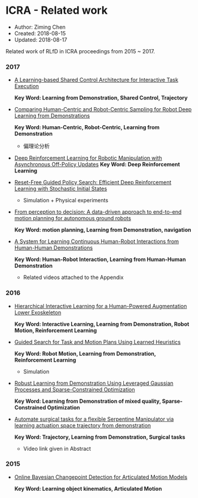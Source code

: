 # ICRA - Related work

* Author: Ziming Chen
* Created: 2018-08-15
* Updated: 2018-08-17

Related work of RLfD in ICRA proceedings from 2015 ~ 2017.

### 2017

* [A Learning-based Shared Control Architecture for Interactive Task Execution](https://ieeexplore.ieee.org/stamp/stamp.jsp?tp=&arnumber=7989042&tag=1)

    **Key Word: Learning from Demonstration, Shared Control, Trajectory**
    
* [Comparing Human-Centric and Robot-Centric Sampling for Robot Deep Learning from Demonstrations](https://ieeexplore.ieee.org/stamp/stamp.jsp?tp=&arnumber=7989046)

    **Key Word: Human-Centric, Robot-Centric, Learning from Demonstration**
    - 偏理论分析
    
* [Deep Reinforcement Learning for Robotic Manipulation with Asynchronous Off-Policy Updates](https://ieeexplore.ieee.org/stamp/stamp.jsp?tp=&arnumber=7989385)
    **Key Word: Deep Reinforcement Learning**
    
* [Reset-Free Guided Policy Search: Efficient Deep Reinforcement Learning with Stochastic Initial States](https://ieeexplore.ieee.org/stamp/stamp.jsp?tp=&arnumber=7989383)

    - Simulation + Physical experiments

* [From perception to decision: A data-driven approach to end-to-end motion planning for autonomous ground robots](https://ieeexplore.ieee.org/stamp/stamp.jsp?tp=&arnumber=7989182)

    **Key Word: motion planning, Learning from Demonstration, navigation**
    
* [A System for Learning Continuous Human-Robot Interactions from Human-Human Demonstrations](https://ieeexplore.ieee.org/stamp/stamp.jsp?tp=&arnumber=7989334)

    **Key Word: Human-Robot Interaction, Learning from Human-Human Demonstration**
    - Related videos attached to the Appendix
    
### 2016 

* [Hierarchical Interactive Learning for a Human-Powered Augmentation Lower Exoskeleton](https://ieeexplore.ieee.org/stamp/stamp.jsp?tp=&arnumber=7487142)

    **Key Word: Interactive Learning, Learning from Demonstration, Robot Motion, Reinforcement Learning**
    
* [Guided Search for Task and Motion Plans Using Learned Heuristics](https://ieeexplore.ieee.org/stamp/stamp.jsp?tp=&arnumber=7487165)

    **Key Word: Robot Motion, Learning from Demonstration, Reinforcement Learning**
    - Simulation
    
* [Robust Learning from Demonstration Using Leveraged Gaussian Processes and Sparse-Constrained Optimization](https://ieeexplore.ieee.org/stamp/stamp.jsp?tp=&arnumber=7487168&tag=1)

    **Key Word: Learning from Demonstration of mixed quality, Sparse-Constrained Optimization**

* [Automate surgical tasks for a flexible Serpentine Manipulator via learning actuation space trajectory from demonstration](https://ieeexplore.ieee.org/stamp/stamp.jsp?tp=&arnumber=7487640)

    **Key Word: Trajectory, Learning from Demonstration, Surgical tasks**
    - Video link given in Abstract
    
### 2015

* [Online Bayesian Changepoint Detection for Articulated Motion Models](http://www.cs.utexas.edu/%7Esniekum/classes/RLFD-F16/papers/Niekum15.pdf)

   **Key Word: Learning object kinematics, Articulated Motion**
